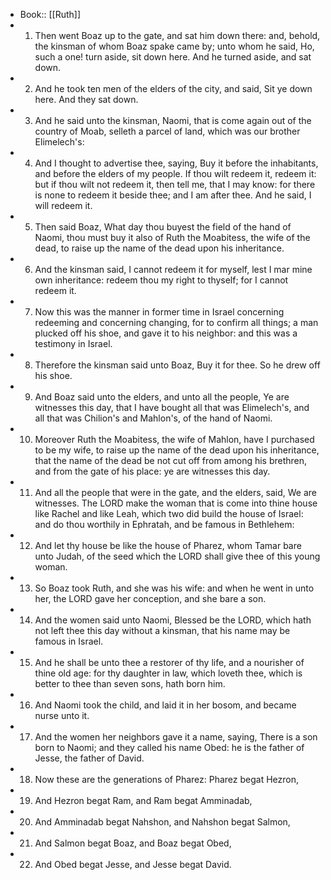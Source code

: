 - Book:: [[Ruth]]
- 1. Then went Boaz up to the gate, and sat him down there: and, behold, the kinsman of whom Boaz spake came by; unto whom he said, Ho, such a one! turn aside, sit down here. And he turned aside, and sat down.
- 2. And he took ten men of the elders of the city, and said, Sit ye down here. And they sat down.
- 3. And he said unto the kinsman, Naomi, that is come again out of the country of Moab, selleth a parcel of land, which was our brother Elimelech's:
- 4. And I thought to advertise thee, saying, Buy it before the inhabitants, and before the elders of my people. If thou wilt redeem it, redeem it: but if thou wilt not redeem it, then tell me, that I may know: for there is none to redeem it beside thee; and I am after thee. And he said, I will redeem it.
- 5. Then said Boaz, What day thou buyest the field of the hand of Naomi, thou must buy it also of Ruth the Moabitess, the wife of the dead, to raise up the name of the dead upon his inheritance.
- 6. And the kinsman said, I cannot redeem it for myself, lest I mar mine own inheritance: redeem thou my right to thyself; for I cannot redeem it.
- 7. Now this was the manner in former time in Israel concerning redeeming and concerning changing, for to confirm all things; a man plucked off his shoe, and gave it to his neighbor: and this was a testimony in Israel.
- 8. Therefore the kinsman said unto Boaz, Buy it for thee. So he drew off his shoe.
- 9. And Boaz said unto the elders, and unto all the people, Ye are witnesses this day, that I have bought all that was Elimelech's, and all that was Chilion's and Mahlon's, of the hand of Naomi.
- 10. Moreover Ruth the Moabitess, the wife of Mahlon, have I purchased to be my wife, to raise up the name of the dead upon his inheritance, that the name of the dead be not cut off from among his brethren, and from the gate of his place: ye are witnesses this day.
- 11. And all the people that were in the gate, and the elders, said, We are witnesses. The LORD make the woman that is come into thine house like Rachel and like Leah, which two did build the house of Israel: and do thou worthily in Ephratah, and be famous in Bethlehem:
- 12. And let thy house be like the house of Pharez, whom Tamar bare unto Judah, of the seed which the LORD shall give thee of this young woman.
- 13. So Boaz took Ruth, and she was his wife: and when he went in unto her, the LORD gave her conception, and she bare a son.
- 14. And the women said unto Naomi, Blessed be the LORD, which hath not left thee this day without a kinsman, that his name may be famous in Israel.
- 15. And he shall be unto thee a restorer of thy life, and a nourisher of thine old age: for thy daughter in law, which loveth thee, which is better to thee than seven sons, hath born him.
- 16. And Naomi took the child, and laid it in her bosom, and became nurse unto it.
- 17. And the women her neighbors gave it a name, saying, There is a son born to Naomi; and they called his name Obed: he is the father of Jesse, the father of David.
- 18. Now these are the generations of Pharez: Pharez begat Hezron,
- 19. And Hezron begat Ram, and Ram begat Amminadab,
- 20. And Amminadab begat Nahshon, and Nahshon begat Salmon,
- 21. And Salmon begat Boaz, and Boaz begat Obed,
- 22. And Obed begat Jesse, and Jesse begat David.
